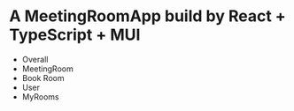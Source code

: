 # A MeetingRoomApp build by React + TypeScript + MUI

- Overall
- MeetingRoom
- Book Room
- User
- MyRooms
